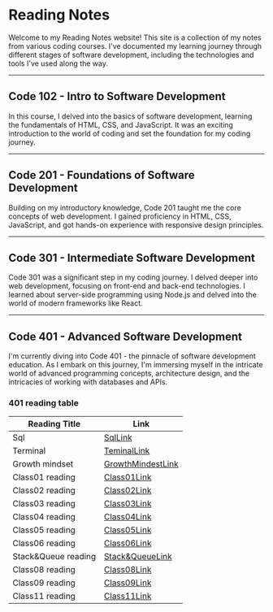 # Reading Notes

Welcome to my Reading Notes website! This site is a collection of my notes from various coding courses. I've documented my learning journey through different stages of software development, including the technologies and tools I've used along the way.

---

## Code 102 - Intro to Software Development

In this course, I delved into the basics of software development, learning the fundamentals of HTML, CSS, and JavaScript. It was an exciting introduction to the world of coding and set the foundation for my coding journey.

---

## Code 201 - Foundations of Software Development

Building on my introductory knowledge, Code 201 taught me the core concepts of web development. I gained proficiency in HTML, CSS, JavaScript, and got hands-on experience with responsive design principles.

---

## Code 301 - Intermediate Software Development

Code 301 was a significant step in my coding journey. I delved deeper into web development, focusing on front-end and back-end technologies. I learned about server-side programming using Node.js and delved into the world of modern frameworks like React.

---

## Code 401 - Advanced Software Development

I'm currently diving into Code 401 - the pinnacle of software development education. As I embark on this journey, I'm immersing myself in the intricate world of advanced programming concepts, architecture design, and the intricacies of working with databases and APIs.


### 401 reading table 

| Reading Title | Link                                              |
|----------------|------------------------------------------------------------|
| Sql | [SqlLink](sql.md) |
| Terminal | [TeminalLink](terminal.md) |
| Growth mindset  | [GrowthMindestLink](Growth.md) |
| Class01 reading  | [Class01Link](class01.md) |
| Class02 reading  | [Class02Link](class02.md) |
| Class03 reading  | [Class03Link](class03.md) |
| Class04 reading  | [Class04Link](class04.md) |
| Class05 reading  | [Class05Link](class05.md) |
| Class06 reading  | [Class06Link](class06.md) |
| Stack&Queue reading  | [Stack&QueueLink](Stack&Queue.md) |
| Class08 reading  | [Class08Link](class08.md) |
| Class09 reading  | [Class09Link](class09.md) |
| Class11 reading  | [Class11Link](class11.md) |








